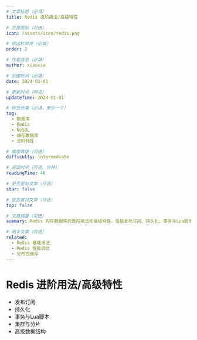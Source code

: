 ```yaml
---
# 文章标题（必填）
title: Redis 进阶用法/高级特性

# 页面图标（可选）
icon: /assets/icon/redis.png

# 侧边栏排序（必填）
order: 2

# 作者信息（必填）
author: xiaoxie

# 创建时间（必填）
date: 2024-01-01

# 更新时间（可选）
updateTime: 2024-01-01

# 标签分类（必填，至少一个）
tag:
  - 数据库
  - Redis
  - NoSQL
  - 缓存数据库
  - 进阶特性

# 难度等级（可选）
difficulty: intermediate

# 阅读时间（可选，分钟）
readingTime: 40

# 是否星标文章（可选）
star: false

# 是否置顶文章（可选）
top: false

# 文章摘要（可选）
summary: Redis 内存数据库的进阶用法和高级特性，包括发布订阅、持久化、事务与Lua脚本、集群与分片、高级数据结构等。

# 相关文章（可选）
related:
  - Redis 基础用法
  - Redis 性能调优
  - 分布式缓存
---
```


# Redis 进阶用法/高级特性

- 发布订阅
- 持久化
- 事务与Lua脚本
- 集群与分片
- 高级数据结构